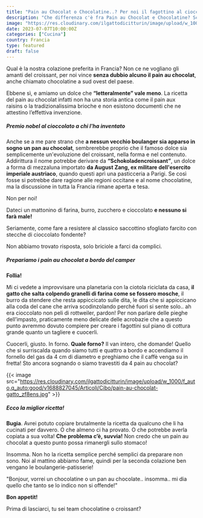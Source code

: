```yaml
---
title: "Pain au Chocolat o Chocolatine..? Per noi il fagottino al cioccolato è la miglior colazione"
description: "Che differenza c'è fra Pain au Chocolat e Chocolatine? Scoprilo con noi!"
image: "https://res.cloudinary.com/ilgattodicitturin/image/upload/w_1000/f_auto,q_auto:good/v1688826166/Articoli/Cibo/pain-au-chocolat_kuar6y.jpg"
date: 2023-07-07T10:00:00Z
categories: ["Cucina"]
country: Francia
type: featured
draft: false
---
```


Qual è la nostra colazione preferita in Francia? 
Non ce ne vogliano gli amanti del croissant, per noi vince **senza dubbio alcuno il pain au chocolat**, anche chiamato chocolatine a sud ovest del paese. 

Ebbene sì, e amiamo un dolce che **“letteralmente” vale meno**. La ricetta del pain au chocolat infatti non ha una storia antica come il pain aux raisins o la tradizionalissima brioche e non esistono documenti che ne attestino l’effettiva invenzione. 

##### Premio nobel al cioccolato a chi l'ha inventato

Anche se a me pare strano che **a nessun vecchio boulanger sia apparso in sogno un pan au chocolat**, sembrerebbe proprio che il famoso dolce sia semplicemente un'evoluzione del croissant, nella forma e nel contenuto. Addirittura il nome potrebbe derivare da **“Schokoladencroissant”**, un dolce a forma di mezzaluna importato **da August Zang, ex militare dell'esercito imperiale austriaco**, quando questi aprì una pasticceria a Parigi. Se così fosse si potrebbe dare ragione alle regioni occitane e al nome chocolatine, ma la discussione in tutta la Francia rimane aperta e tesa. 

Non per noi!

Dateci un mattonino di farina, burro, zucchero e cioccolato **e nessuno si farà male!**

Seriamente, come fare a resistere al classico saccottino sfogliato farcito con stecche di cioccolato fondente? 

Non abbiamo trovato risposta, solo briciole a farci da complici. 

##### Prepariamo i pain au chocolat a bordo del camper

**Follia!**

Mi ci vedete a improvvisare una planetaria con la ciotola riciclata da casa, **il gatto che salta colpendo granelli di farina come se fossero mosche**, il burro da stendere che resta appiccicato sulle dita, le dita che si appiccicano alla coda del cane che arriva scodinzolando perché fuori si sente solo.. ah era cioccolato non peli di rottweiler, pardon! 
Per non parlare delle pieghe dell’impasto, praticamente meno delicate delle acrobazie che a questo punto avremmo dovuto compiere per creare i fagottini sul piano di cottura grande quanto un tagliere e cuocerli. 

Cuocerli, giusto. In forno. **Quale forno?** Il van intero, che domande! Quello che si surriscalda quando siamo tutti e quattro a bordo e accendiamo il fornello del gas da 4 cm di diametro e preghiamo che il caffè venga su in fretta! Sto ancora sognando o siamo travestiti da 4 pain au chocolat? 

{{< image src="https://res.cloudinary.com/ilgattodicitturin/image/upload/w_1000/f_auto,q_auto:good/v1688827045/Articoli/Cibo/pain-au-chocolat-gatto_zf8ens.jpg" >}}

##### Ecco la miglior ricetta!  

**Bugia**. Avrei potuto copiare brutalmente la ricetta da qualcuno che li ha cucinati per davvero. O che almeno ci ha provato.
O che potrebbe averla copiata a sua volta! **Che problema c’è, suvvia!** Non credo che un pain au chocolat a questo punto possa rimanergli sullo stomaco!

Insomma. Non ho la ricetta semplice perché semplici da preparare non sono.
Noi al mattino abbiamo fame, quindi per la seconda colazione ben vengano le boulangerie-patisserie!

"Bonjour, vorrei un chocolatine o un pan au chocolate.. insomma.. 
mi dia quello che tanto se lo indico non si offende!"

**Bon appetit!**

Prima di lasciarci, tu sei team chocolatine o croissant? 